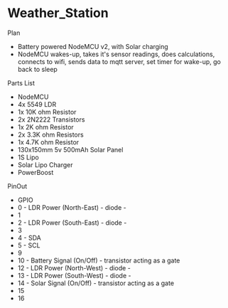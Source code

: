 # Weather_Station

Plan 
- Battery powered NodeMCU v2, with Solar charging
- NodeMCU wakes-up, takes it's sensor readings, does calculations, connects to wifi, sends data to mqtt server, set timer for wake-up, go back to sleep


Parts List
- NodeMCU 
- 4x 5549 LDR
- 1x 10K ohm Resistor 
- 2x 2N2222 Transistors
- 1x 2K ohm Resistor
- 2x 3.3K ohm Resistors 
- 1x 4.7K ohm Resistor 
- 130x150mm 5v 500mAh Solar Panel
- 1S Lipo
- Solar Lipo Charger
- PowerBoost 


PinOut
- GPIO
- 0 - LDR Power (North-East) - diode - 
- 1
- 2 - LDR Power (South-East) - diode - 
- 3
- 4 - SDA
- 5 - SCL
- 9 
- 10 - Battery Signal (On/Off) - transistor acting as a gate
- 12 - LDR Power (North-West) - diode - 
- 13 - LDR Power (South-West) - diode - 
- 14 - Solar Signal (On/Off) - transistor acting as a gate 
- 15
- 16
